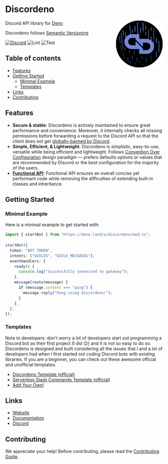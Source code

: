 # Discordeno

<img align="right" src=docs/src/.vuepress/public/logo.png height="150px">

Discord API library for [Deno](https://deno.land)

Discordeno follows [Semantic Versioning](https://semver.org/)

[![Discord](https://img.shields.io/discord/785384884197392384?color=7289da&logo=discord&logoColor=dark)](https://discord.com/invite/5vBgXk3UcZ)
![Lint](https://github.com/discordeno/discordeno/workflows/Lint/badge.svg)
![Test](https://github.com/discordeno/discordeno/workflows/Test/badge.svg)

## Table of contents

- [Features](#features)
- [Getting Started](#getting-started)
  - [Minimal Example](#minimal-example)
  - [Templates](#templates)
- [Links](#links)
- [Contributing](#contributing)

## Features

- **Secure & stable**: Discordeno is actively maintained to ensure great
  performance and convenience. Moreover, it internally checks all missing
  permissions before forwarding a request to the Discord API so that the client
  does not get
  [globally-banned by Discord](https://discord.com/developers/docs/topics/rate-limits#invalid-request-limit).
- **Simple, Efficient, & Lightweight**: Discordeno is simplistic, easy-to-use,
  versatile while being efficient and lightweight. Follows
  [Convention Over Configuration](https://en.wikipedia.org/wiki/Convention_over_configuration)
  design paradigm ― prefers defaults options or values that are recommended by
  Discord or the best configuration for the majority of the users.
- [**Functional API**](https://en.wikipedia.org/wiki/Functional_programming):
  Functional API ensures an overall concise yet performant code while removing
  the difficulties of extending built-in classes and inheritance.

## Getting Started

### Minimal Example

Here is a minimal example to get started with:

```typescript
import { startBot } from "https://deno.land/x/discordeno/mod.ts";

startBot({
  token: "BOT TOKEN",
  intents: ["GUILDS", "GUILD_MESSAGES"],
  eventHandlers: {
    ready() {
      console.log("Successfully connected to gateway");
    },
    messageCreate(message) {
      if (message.content === "ping") {
        message.reply("Pong using Discordeno!");
      }
    },
  },
});
```

### Templates

Note to developers: don't worry a lot of developers start out programming a
Discord bot as their first project (I did 😉) and it is not so easy to do so.
Discordeno is designed and built considering all the issues that I and a lot of
developers had when I first started out coding Discord bots with existing
libraries. If you are a beginner, you can check out these awesome official and
unofficial templates:

- [Discordeno Template (official)](https://github.com/discordeno/template)
- [Serverless Slash Commands Template
  (official)](https://github.com/discordeno/slash-commands-template)
- [Add Your Own!](https://github.com/discordeno/discordeno/pulls)

## Links

- [Website](https://discordeno.mod.land)
- [Documentation](https://doc.deno.land/https/deno.land/x/discordeno/mod.ts)
- [Discord](https://discord.com/invite/5vBgXk3UcZ)

## Contributing

We appreciate your help! Before contributing, please read the
[Contributing Guide](https://github.com/discordeno/discordeno/blob/master/.github/CONTRIBUTING.md).
